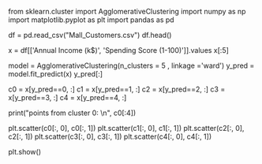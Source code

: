 from sklearn.cluster import AgglomerativeClustering
import numpy as np
import matplotlib.pyplot as plt
import pandas as pd

df = pd.read_csv("Mall_Customers.csv")
df.head()

x = df[['Annual Income (k$)', 'Spending Score (1-100)']].values
x[:5]

model = AgglomerativeClustering(n_clusters = 5 , linkage ='ward')
y_pred = model.fit_predict(x)
y_pred[:]

c0 = x[y_pred==0, :]
c1 = x[y_pred==1, :]
c2 = x[y_pred==2, :]
c3 = x[y_pred==3, :]
c4 = x[y_pred==4, :]

print("points from cluster 0: \n", c0[:4])

plt.scatter(c0[:, 0], c0[:, 1])
plt.scatter(c1[:, 0], c1[:, 1])
plt.scatter(c2[:, 0], c2[:, 1])
plt.scatter(c3[:, 0], c3[:, 1])
plt.scatter(c4[:, 0], c4[:, 1])

plt.show()
